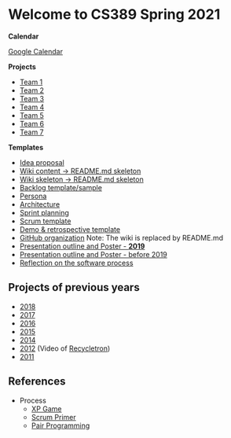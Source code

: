 # Welcome to CS389 Spring 2021

**Calendar**

[Google Calendar](https://calendar.google.com/calendar/u/0?cid=aXZoMmU3NjhzMjRkdGlxZWYwcXZvbzhxcjBAZ3JvdXAuY2FsZW5kYXIuZ29vZ2xlLmNvbQ)

<!---
<iframe src="https://calendar.google.com/calendar/embed?src=ivh2e768s24dtiqef0qvoo8qr0%40group.calendar.google.com&ctz=America%2FNew_York" style="border: 0" width="800" height="600" frameborder="0" scrolling="no"></iframe>
-->

**Projects**

* [Team 1](https://github.com/paceuniversity/cs389s2021team1)
* [Team 2](https://github.com/paceuniversity/cs389s2021team2)
* [Team 3](https://github.com/paceuniversity/cs389s2021team3)
* [Team 4](https://github.com/paceuniversity/cs389s20121team4)
* [Team 5](https://github.com/paceuniversity/cs389s2021team5)
* [Team 6](https://github.com/paceuniversity/cs389s2021team6)
* [Team 7](https://github.com/paceuniversity/cs389s2021team7)

**Templates**

* [Idea proposal ](https://docs.google.com/document/d/1elyxLL2kO3cu2EkfldQDGuYJVIcBX8_a/edit)
* [Wiki content -> README.md skeleton](http://csis.pace.edu/~scharff/gsd2016/WikiTemplate2017.docx)
* [Wiki skeleton -> README.md skeleton](https://github.com/paceuniversity/cs3892017/wiki/Team-Wiki-Skeleton)
* [Backlog template/sample](https://docs.google.com/spreadsheets/d/1MyKivK6PZ1WnFGbhxCuuVY6fNfTHdzvYbMDZMuMH5GY/edit?usp=sharing)
* [Persona](http://csis.pace.edu/~scharff/cs3892019/persona.pdf)
* [Architecture](http://csis.pace.edu/~scharff/cs3892018/architecture2018.docx)
* [Sprint planning](http://csis.pace.edu/~scharff/gsd2016/SprintPlanning2016.docx)
* [Scrum template](http://csis.pace.edu/~scharff/gsd2016/ScrumTemplate2016.docx)
* [Demo & retrospective template](http://csis.pace.edu/~scharff/gsd2016/Demo%20and%20Retrospective%20Template2016.docx)
* [GitHub organization](http://csis.pace.edu/~scharff/gsd2016/GitHubOrganization2016.docx) Note: The wiki is replaced by README.md
* [Presentation outline and Poster - **2019**](http://csis.pace.edu/~scharff/cs3892019/presentationoutline2019.docx)
* [Presentation outline and Poster - before 2019](http://csis.pace.edu/~scharff/cs3892018/presentationoutline2108.docx)
* [Reflection on the software process](http://csis.pace.edu/~scharff/cs3892018/softwarereflection2018.docx)

## Projects of previous years

* [2018](https://github.com/paceuniversity/cs3892018/wiki)
* [2017](https://github.com/paceuniversity/cs3892017/wiki)
* [2016](https://github.com/paceuniversity/cs3892016/wiki)
* [2015](https://github.com/paceuniversity/cs3892015/wiki)
* [2014](https://github.com/paceuniversity/gsd2014/wiki)
* [2012](http://atlantis.seidenberg.pace.edu/wiki/gsd2012) (Video of [Recycletron](http://youtu.be/j7mAvdM-ph0))
* [2011](http://atlantis.seidenberg.pace.edu/wiki/gsd2011)

## References

* Process
  * [XP Game](http://www.agilebelgium.be/xpgame/)
  * [Scrum Primer](http://www.scrumprimer.org/)
  * [Pair Programming](https://collaboration.csc.ncsu.edu/laurie/Papers/Kindergarten.PDF)
